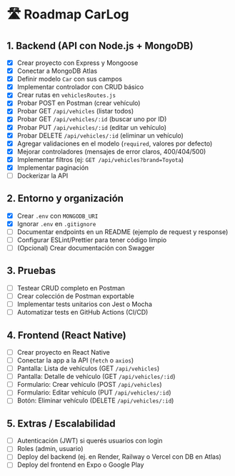 # 🛣️ Roadmap CarLog

## 1. Backend (API con Node.js + MongoDB)
- [x] Crear proyecto con Express y Mongoose  
- [x] Conectar a MongoDB Atlas  
- [x] Definir modelo `Car` con sus campos  
- [x] Implementar controlador con CRUD básico  
- [x] Crear rutas en `vehiclesRoutes.js`  
- [x] Probar POST en Postman (crear vehículo)  
- [x] Probar GET `/api/vehicles` (listar todos)  
- [x] Probar GET `/api/vehicles/:id` (buscar uno por ID)  
- [x] Probar PUT `/api/vehicles/:id` (editar un vehículo)  
- [x] Probar DELETE `/api/vehicles/:id` (eliminar un vehículo)  
- [x] Agregar validaciones en el modelo (`required`, valores por defecto)  
- [x] Mejorar controladores (mensajes de error claros, 400/404/500)  
- [x] Implementar filtros (ej: `GET /api/vehicles?brand=Toyota`)  
- [x] Implementar paginación 
- [ ] Dockerizar la API

## 2. Entorno y organización
- [x] Crear `.env` con `MONGODB_URI`  
- [x] Ignorar `.env` en `.gitignore`  
- [ ] Documentar endpoints en un README (ejemplo de request y response)  
- [ ] Configurar ESLint/Prettier para tener código limpio  
- [ ] (Opcional) Crear documentación con Swagger  

## 3. Pruebas
- [ ] Testear CRUD completo en Postman  
- [ ] Crear colección de Postman exportable  
- [ ] Implementar tests unitarios con Jest o Mocha  
- [ ] Automatizar tests en GitHub Actions (CI/CD)  

## 4. Frontend (React Native)
- [ ] Crear proyecto en React Native  
- [ ] Conectar la app a la API (`fetch` o `axios`)  
- [ ] Pantalla: Lista de vehículos (GET `/api/vehicles`)  
- [ ] Pantalla: Detalle de vehículo (GET `/api/vehicles/:id`)  
- [ ] Formulario: Crear vehículo (POST `/api/vehicles`)  
- [ ] Formulario: Editar vehículo (PUT `/api/vehicles/:id`)  
- [ ] Botón: Eliminar vehículo (DELETE `/api/vehicles/:id`)  

## 5. Extras / Escalabilidad
- [ ] Autenticación (JWT) si querés usuarios con login  
- [ ] Roles (admin, usuario)  
- [ ] Deploy del backend (ej. en Render, Railway o Vercel con DB en Atlas)  
- [ ] Deploy del frontend en Expo o Google Play  
